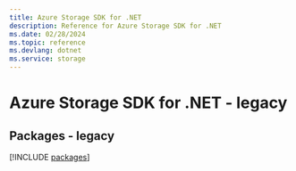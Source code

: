 ```yaml
---
title: Azure Storage SDK for .NET
description: Reference for Azure Storage SDK for .NET
ms.date: 02/28/2024
ms.topic: reference
ms.devlang: dotnet
ms.service: storage
---
```

# Azure Storage SDK for .NET - legacy
## Packages - legacy
[!INCLUDE [packages](storage-index.md)]
